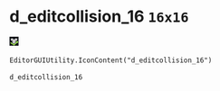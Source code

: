# d_editcollision_16 `16x16`
<img src="/img/d_editcollision_16.png" width=16 height=16>

``` CSharp
EditorGUIUtility.IconContent("d_editcollision_16")
```
```
d_editcollision_16
```
